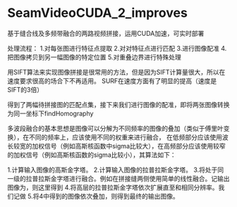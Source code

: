 # SeamVideoCUDA_2_improves
基于缝合线及多频带融合的两路视频拼接，运用CUDA加速，可实时部署

处理流程：
1.对每张图进行特征点提取
2.对对特征点进行匹配
3.进行图像配准
4.把图像拷贝到另一幅图像的特定位置
5.对重叠边界进行特殊处理

用SIFT算法来实现图像拼接是很常用的方法，但是因为SIFT计算量很大，所以在速度要求很高的场合下不再适用。
SURF在速度方面有了明显的提高（速度是SIFT的3倍）

得到了两幅待拼接图的匹配点集，接下来我们进行图像的配准，即将两张图像转换为同一坐标下findHomography


多波段融合的基本思想是图像可以分解为不同频率的图像的叠加（类似于傅里叶变换），在不同的频率上，应该使用不同的权重来进行融合，
在低频部分应该使用波长较宽的加权信号（例如高斯核函数中sigma比较大），在高频部分应该使用较窄的加权信号（例如高斯核函数的sigma比较小），其算法如下：

1.计算输入图像的高斯金字塔。
2.计算输入图像的拉普拉斯金字塔。
3.将处于同一级的拉普拉斯金字塔进行融合。例如在拼接缝两侧使用简单的线性融合。记输出图像为，则这里得到
4.将高层的拉普拉斯金字塔依次扩展直至和相同分辨率。我们记做
5.将4中得到的图像依次叠加，则得到最终的输出图像。
